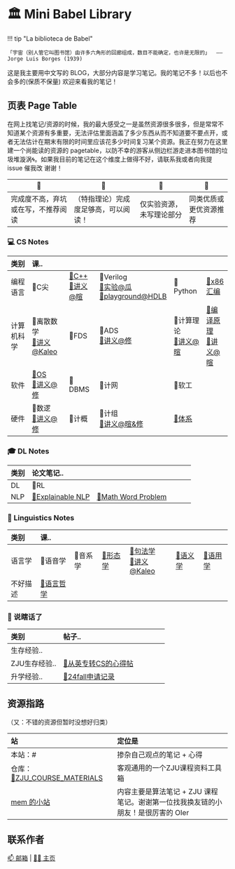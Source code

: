 # 🏛️ Mini Babel Library

!!! tip "La biblioteca de Babel"

    「宇宙（别人管它叫图书馆）由许多六角形的回廊组成，数目不能确定，也许是无限的」  —— Jorge Luis Borges (1939)

这是我主要用中文写的 BLOG，大部分内容是学习笔记。我的笔记不多！以后也不会多的(保质不保量) 欢迎来看我的笔记！


## 页表 Page Table
在网上找笔记/资源的时候，我的最大感受之一是虽然资源很多很多，但是常常不知道某个资源有多重要，无法评估里面涵盖了多少东西从而不知道要不要点开，或者无法估计在期末有限的时间里应该花多少时间复习某个资源。我正在努力在这里建一个尚能读的资源的 pagetable，以防不幸的游客从侧边栏游走进本图书馆的垃圾堆漩涡🌀。如果我目前的笔记在这个维度上做得不好，请联系我或者向我提 issue 催我改 谢谢！

| ️📘 | ️📖 | 🧪 | 🔗 |
| -- | -- | -- | -- |  
| 完成度不高，弃坑或在写，不推荐阅读 | （特指理论）完成度足够高，可以阅读！ | 仅实验资源，未写理论部分 | 同类优质或更优资源推荐 |

### 💻 CS Notes 

| 类别 | 课.. | | | | |
| :-- | :-- | :-- | :-- | :-- | :-- |
| 编程语言 | 📘C尖 | [📘C++](https://ruoxining.github.io/OBvault/CS/CPP/course/)  <br> [🔗讲义@暄](https://xuan-insr.github.io/cpp/cpp_restart/) | 📘Verilog <br> [🔗实验@瓜](https://guahao31.github.io/2024_DD/) <br> [🔗playground@HDLB](https://hdlbits.01xz.net/wiki/Main_Page)  | 📘Python | [📖x86汇编](https://ruoxining.github.io/OBvault/CS/x86assm/) |
| 计算机科学 | 📘离散数学 <br> [🔗讲义@Kaleo](https://github.com/Kaleo996/ZJU-Discrete-Math-2022) | 📘FDS | 📘ADS <br> [🔗讲义@修](https://note.isshikih.top/cour_note/D2CX_AdvancedDataStructure/) | 📘计算理论 <br> [🔗讲义@暄](https://xuan-insr.github.io/other_courses/theory_of_computation/) | ️[📘编译原理](https://ruoxining.github.io/OBvault/CS/Compiler/) <br> [🔗讲义@暄](https://xuan-insr.github.io/compile_principle/) |
| 软件 | [🧪OS](https://ruoxining.github.io/OBvault/CS/OS/) <br> [🔗讲义@修](https://note.isshikih.top/cour_note/D3QD_OperatingSystem/) | 📘DBMS | 📘计网 | 📘软工 |  |
| 硬件 | 📘数逻 <br> [🔗讲义@修](https://note.isshikih.top/cour_note/D2QD_DigitalDesign/) | 📘计概 | 📘计组 <br> [🔗讲义@暄&修](https://xuan-insr.github.io/computer_organization/) | [📖体系](https://ruoxining.github.io/OBvault/CS/CA/) |  |  |


### 🎓 DL Notes

| 类别 | 论文笔记.. | | | | |
| :-- | :-- | :-- | :-- | :-- | :-- |
| DL | 📘RL |  |   |  |
| NLP | [📘Explainable NLP](https://ruoxining.github.io/OBvault/DL/NLPTheory/explainable_nlp/) | [📘Math Word Problem](https://ruoxining.github.io/OBvault/DL/NLPTheory/mwp/) |  |  |  |


### 🌳 Linguistics Notes

| 类别 | 课.. | | | | | |
| :-- | :-- | :-- | :-- | :-- | :-- | :-- |
| 语言学 | 📘语音学 | 📘音系学 | [📘形态学](https://ruoxining.github.io/OBvault/Ling/Morphology) | [📘句法学](https://ruoxining.github.io/OBvault/Ling/Syntax/) <br> [🔗讲义@Kaleo](https://kaleo996.github.io/ling/syntax/) | [📖语义学](https://ruoxining.github.io/OBvault/Ling/Semantics/) | [📖语用学](https://ruoxining.github.io/OBvault/Ling/Pragmatics/intro/) |
| 不好描述 | [📖语言哲学](https://ruoxining.github.io/OBvault/Ling/pol_zh/) |  |  |  |  | |


### 💭 说瞎话了

| 类别 | 帖子.. | | | | |
| :-- | :-- | :-- | :-- | :-- | :-- |
| 生存经验.. |  |   |   |  |
| ZJU生存经验.. | [📘从英专转CS的心得帖](https://ruoxining.github.io/OBvault/Other/zju_ling_cs/) |  |  |  |  |
| 升学经验.. | [📖24fall申请记录](https://ruoxining.github.io/OBvault/Other/24fall/) |  |  |  |  |


## 资源指路
（又：不错的资源但暂时没想好归类）

| 站 | 定位是 |
| :-- | :-- |
| 本站：# | 掺杂自己观点的笔记 + 心得 |
| 仓库：[🔗ZJU_COURSE_MATERIALS](https://github.com/ruoxining/ZJU_COURSE_MATERIALS) | 客观通用的一个ZJU课程资料工具箱  |
| [mem 的小站](https://mem.ac/) | 内容主要是算法笔记 + ZJU 课程笔记。谢谢第一位找我换友链的小朋友！是很厉害的 OIer |

## 联系作者

[📫 邮箱](RuoxiNing@outlook.com) | [🧑‍💻 主页](https://ruoxining.github.io)
